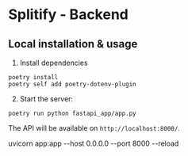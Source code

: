 # Splitify - Backend


## Local installation & usage

1. Install dependencies
```
poetry install
poetry self add poetry-dotenv-plugin
```

2. Start the server:
```
poetry run python fastapi_app/app.py
```

The API will be available on `http://localhost:8000/`.


uvicorn app:app --host 0.0.0.0 --port 8000 --reload